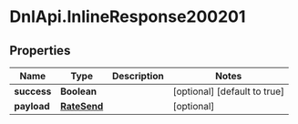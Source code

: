 # DnlApi.InlineResponse200201

## Properties
Name | Type | Description | Notes
------------ | ------------- | ------------- | -------------
**success** | **Boolean** |  | [optional] [default to true]
**payload** | [**RateSend**](RateSend.md) |  | [optional] 


